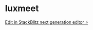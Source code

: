 # luxmeet

[Edit in StackBlitz next generation editor ⚡️](https://stackblitz.com/~/github.com/Adiru352/luxmeet)